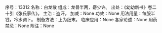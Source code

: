序号：13312
名称：白龙散
组成：龙骨半两，麝少许。
出处：《幼幼新书》卷二十引《张氏家传》。
主治：盗汗。
加减：None
功效：None
用法用量：每服半钱，冷水调下。
制备方法：上为细末。
临床应用：None
各家论述：None
用药禁忌：None
附注：None
